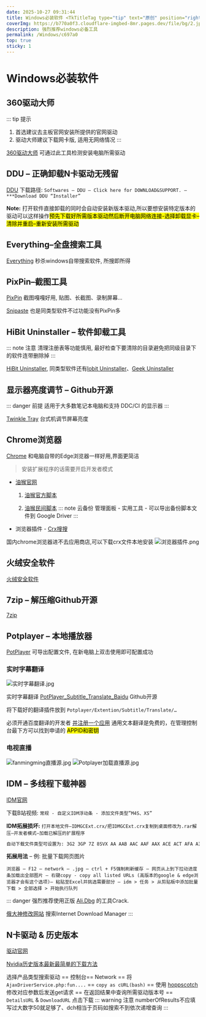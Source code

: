 ```yaml
---
date: 2025-10-27 09:31:44
title: Windows必装软件 <TkTitleTag type="tip" text="原创" position="right" />
coverImg: https://b770a0f3.cloudflare-imgbed-8mr.pages.dev/file/bg/2.jpg
description: 强烈推荐windows必备工具
permalink: /Windows/c697a0
top: true
sticky: 1
---
```

  
# Windows必装软件

## 360驱动大师
::: tip 提示
1. 首选建议去主板官网安装所提供的官网驱动
2. 驱动大师建议下载网卡版, 适用无网络情况
:::

[360驱动大师](http://dm.weishi.360.cn/home.html) 可通过此工具检测安装电脑所需驱动

## DDU – 正确卸载N卡驱动无残留

[DDU](https://www.wagnardsoft.com/) 下载路径: `Softwares – DDU – Click here for DOWNLOAD&SUPPORT. – ***Download DDU “Installer”`

**Note:** 打开软件直接卸载的同时会自动安装新版本驱动,所以要想安装特定版本的驱动可以这样操作<mark>预先下载好所需版本驱动然后断开电脑网络连接-选择卸载显卡–清除并重启–重新安装所需驱动</mark>

## Everything–全盘搜索工具

[Everything](https://www.voidtools.com/zh-cn/) 秒杀windows自带搜索软件, 所搜即所得

## PixPin–截图工具

[PixPin](https://pixpin.cn/docs/) 截图嘎嘎好用, 贴图、长截图、录制屏幕...

[Snipaste](https://zh.snipaste.com/) 也是同类型软件不过功能没有PixPin多

## HiBit Uninstaller – 软件卸载工具
::: note 注意
清理注册表等功能慎用, 最好检查下要清除的目录避免把同级目录下的软件连带删除掉
:::

[HiBit Uninstaller](https://www.hibitsoft.ir/), 同类型软件还有[Iobit Uninstaller](https://baideye.lanzout.com/iVB492eemuxg)、[Geek Uninstaller](https://geekuninstaller.com/)

## 显示器亮度调节 – Github开源
::: danger 前提
适用于大多数笔记本电脑和支持 DDC/CI 的显示器
:::

[Twinkle Tray](https://twinkletray.com/) 台式机调节屏幕亮度

## Chrome浏览器

[Chrome](https://www.google.cn/chrome/index.html) 和电脑自带的Edge浏览器一样好用,界面更简洁

> 安装扩展程序的话需要开启开发者模式

- [油猴官网](https://www.tampermonkey.net/index.php?browser=chrome&ext=dhdg)

    1. [油猴官方脚本](https://greasyfork.org/zh-CN) 

    2. [油猴民间脚本](https://sleazyfork.org/zh-CN)
::: note 云备份
管理面板 - 实用工具 - 可以导出备份脚本文件到 Google Driver
:::


- 浏览器插件 - [Crx搜搜](https://www.crxsoso.com/) 

国内chrome浏览器进不去应用商店,可以下载crx文件本地安装
![浏览器插件.png](https://cloudflare-imgbed-8mr.pages.dev/file/img/浏览器插件.png)
            
## 火绒安全软件

[火绒安全软件](https://www.huorong.cn/)

## 7zip – 解压缩Github开源

[7zip](https://7-zip.org/)

## Potplayer – 本地播放器

[PotPlayer](http://potplayer.tv/?lang=zh_CN) 可导出配置文件, 在新电脑上双击使用即可配置成功

### 实时字幕翻译
![实时字幕翻译.jpg](https://cloudflare-imgbed-8mr.pages.dev/file/img/实时字幕翻译.jpg)
 
实时字幕翻译 [PotPlayer_Subtitle_Translate_Baidu](https://github.com/fjqingyou/PotPlayer_Subtitle_Translate_Baidu) Github开源
 
将下载好的翻译插件放到 `Potplayer/Extention/Subtitle/Translate/…`

必须开通百度翻译的开发者 [并注册一个应用](https://api.fanyi.baidu.com/api/trans/product/desktop) 通用文本翻译是免费的，在管理控制台最下方可以找到申请的 <mark>APPID和密钥</mark>

### 电视直播
![fanmingming直播源.jpg](https://cloudflare-imgbed-8mr.pages.dev/file/img/fanmingming直播源.jpg)
![Potplayer加载直播源.jpg](https://cloudflare-imgbed-8mr.pages.dev/file/img/Potplayer加载直播源.jpg)

## IDM – 多线程下载神器
[IDM官网](https://www.internetdownloadmanager.com/)


下载B站视频: `常规 - 自定义IDM浮动条 - 添加文件类型”M4S、XS”`

**IDM拓展损坏:** `打开本地文件–IDMGCExt.crx/把IDMGCExt.crx复制到桌面修改为.rar解压–开发者模式–加载已解压的扩展程序`

```bash
自动下载文件类型可设置为: 3G2 3GP 7Z 8SVX AA AAB AAC AAF AAX ACE ACT AFA AIF AIFF ALZ AMR AMV APE APK APKM APKS APPIMAGE APPXBUNDLE AR ARC ARJ ASF AU AVCHD AVI AWB AZW AZW1 AZW3 AZW4 AZW6 B1 B6Z BA BH BIN BZ2 CAB CAR CBR CBZ CFS CGM CPIO CPT CRX CSV DAR DBF DCT DD DEB DGC DIF DMG DRC DSS DVF EAPPXBUNDLE EAR EPUB EXE F4A F4B F4P F4V FLAC FLV GCA GIFV GSM GZ GZIP HA HKI ICE IKLAX IMG IPA ISO IVS JAR KGB LHA LZH LZX M2TS M2V M3U M4A M4B M4P M4V MID MKV MMF MNG MOBI MOD MOGG MOV MP2 MP3 MP4 MPA MPC MPE MPEG MPG MPV MSI MSIX MSIXBUNDLE MSU MSV MTS MXF NSF NSV OGA OGG OGV OPUS PAK PAQ6 PAQ7 PAQ8 PARTIMG PDF PEA PIM PIT PLJ PLS POT POTM POTX PPS PPT PPTM PPTX PXL QDA QT R0* R1* RA RAR RAW RK RM RMVB ROQ RPM RTF S7Z SDA SDC SDD SDP SEA SEN SFX SHK SID SIT SITX SLK SLN SQX SRT SVI TAR TAR.BZ2 TAR.GZ TAR.LZMA TAR.XZ TAR.Z TBZ2 TGZ TIF TIFF TLZ TTA TXZ UC UC0 UC2 UCA UHA UOF UOP UOS VOB VOR VOX WAR WAV WB2 WEBM WIM WK1 WKS WMA WMV WV XAPK XAR XLS XLSB XLSM XLSX XLT XLTM XLTX XLW XM XP3 YUV YZ1 Z ZIP ZIPX ZOO ZPAQ ZZ MSP
```

**拓展用法** – 例: 批量下载网页图片

`浏览器 – F12 – network – .jpg – ctrl + F5强制刷新缓存 – 网页从上到下拉动进度条加载出全部图片 – 右键copy - copy all listed URLs (高版本的google & edge浏览器才会有这个选项)– 粘贴至Excel并挑选需要部分 – idm > 任务 > 从剪贴板中添加批量下载 > 全部选择 > 开始执行队列`

::: danger 强烈推荐使用正版
[Ali.Dbg](https://idm.ckk.ir/) 的工具Crack.

[俄大神修改网站](https://lrepacks.net/) 搜索Internet Download Manager
:::

## N卡驱动 & 历史版本

[驱动官网](https://www.nvidia.cn/geforce/drivers/) 

[Nvidia历史版本最新最简单的下载方法](https://www.bilibili.com/opus/880876884539211896)

选择产品类型搜索驱动 == 控制台== Network == 将 ```AjaxDriverService.php:fun....``` == ```copy as cURL(bash)``` == 使用 [hoppscotch](https://github.com/hoppscotch/hoppscotch) 修改对应参数后发送get请求 == 在返回结果中查询所需驱动版本号 == ```DetailsURL``` & ```DownloadURL``` 点击下载
::: warning 注意
numberOfResults不应填写过大数字50就足够了、dch相当于页码如搜索不到依次递增查询
:::

